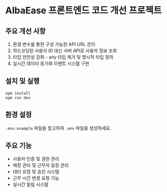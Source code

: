 # AlbaEase 프론트엔드 코드 개선 프로젝트

## 주요 개선 사항
1. 환경 변수를 통한 구성 가능한 API URL 관리
2. 하드코딩된 사용자 ID 대신 서버 API로 사용자 정보 조회
3. 타입 안전성 강화 - any 타입 제거 및 명시적 타입 정의
4. 실시간 데이터 동기화 이벤트 시스템 구현

## 설치 및 실행
```
npm install
npm run dev
```

## 환경 설정
`.env.example` 파일을 참고하여 `.env` 파일을 생성하세요.

## 주요 기능
- 사용자 인증 및 권한 관리
- 매장 관리 및 근무자 일정 관리
- 대타 요청 및 승인 시스템
- 근무 시간 변경 요청 기능
- 실시간 알림 시스템 